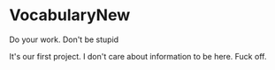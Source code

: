 VocabularyNew
=============

Do your work. Don't be stupid


It's our first project. I don't care about information to be here. Fuck off.
